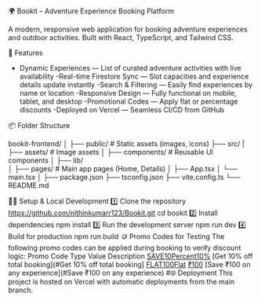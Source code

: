 🌍 Bookit – Adventure Experience Booking Platform

A modern, responsive web application for booking adventure experiences and outdoor activities. Built with React, TypeScript, and Tailwind CSS.

🚀 Features
- Dynamic Experiences — List of curated adventure activities with live availability
-Real-time Firestore Sync — Slot capacities and experience details update instantly
-Search & Filtering — Easily find experiences by name or location
-Responsive Design — Fully functional on mobile, tablet, and desktop
-Promotional Codes — Apply flat or percentage discounts
-Deployed on Vercel — Seamless CI/CD from GitHub

📦 Folder Structure

bookit-frontend/
│
├── public/                # Static assets (images, icons)
├── src/
|   ├── assets/            # Image assets
│   ├── components/        # Reusable UI components
│   ├── lib/               
│   ├── pages/             # Main app pages (Home, Details)
│   ├── App.tsx
│   └── main.tsx
│
├── package.json
├── tsconfig.json
├── vite.config.ts
└── README.md

🧑‍💻 Setup & Local Development
1️⃣ Clone the repository
https://github.com/nithinkumarr123/Bookit.git
cd bookit
2️⃣ Install dependencies
npm install
3️⃣ Run the development server
npm run dev
4️⃣ Build for production
npm run build
🪙 Promo Codes for Testing
The following promo codes can be applied during booking to verify discount logic:
Promo Code	Type	Value	Description
[SAVE10](#SAVE10)[Percent](#Percent)[10%](#10%)	[Get 10% off total booking](#Get 10% off total booking]
[FLAT100](#FLAT100)[Flat](#Flat)	[₹100](#₹100)	[Save ₹100 on any experience](#Save ₹100 on any experience)
#🌐 Deployment
This project is hosted on Vercel with automatic deployments from the main branch.
